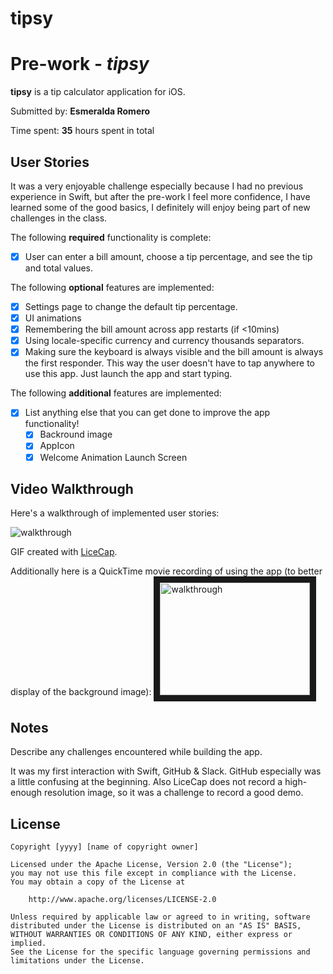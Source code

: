# tipsy
# Pre-work - *tipsy*

**tipsy** is a tip calculator application for iOS.

Submitted by: **Esmeralda Romero**

Time spent: **35** hours spent in total

## User Stories
It was a very enjoyable challenge especially because I had no previous experience in Swift,
but after the pre-work I feel more confidence, I have learned some of the good basics, 
I definitely will enjoy being part of new challenges in the class.



The following **required** functionality is complete:
* [x] User can enter a bill amount, choose a tip percentage, and see the tip and total values.

The following **optional** features are implemented:
* [x] Settings page to change the default tip percentage.
* [x] UI animations
* [x] Remembering the bill amount across app restarts (if <10mins)
* [x] Using locale-specific currency and currency thousands separators.
* [x] Making sure the keyboard is always visible and the bill amount is always the first responder. This way the user doesn't have to tap anywhere to use this app. Just launch the app and start typing.

The following **additional** features are implemented:

- [x] List anything else that you can get done to improve the app functionality!
  - [x] Backround image
  - [x] AppIcon
  - [x] Welcome Animation Launch Screen

## Video Walkthrough 

Here's a walkthrough of implemented user stories:

![walkthrough](demo.gif)

GIF created with [LiceCap](https://youtu.be/wf--CBzIES0/).

Additionally here is a QuickTime movie recording of using the app (to better display of the background image):
<a href="http://www.youtube.com/watch?feature=player_embedded&v=wf--CBzIES0
" target="_blank"><img src="http://img.youtube.com/vi/wf--CBzIES0/0.jpg" 
alt="walkthrough" width="240" height="180" border="10" /></a>


## Notes

Describe any challenges encountered while building the app.

It was my first interaction with Swift, GitHub & Slack.  GitHub especially was a little confusing at the beginning.  Also LiceCap does not record a high-enough resolution image, so it was a challenge to record a good demo.


## License

    Copyright [yyyy] [name of copyright owner]

    Licensed under the Apache License, Version 2.0 (the "License");
    you may not use this file except in compliance with the License.
    You may obtain a copy of the License at

        http://www.apache.org/licenses/LICENSE-2.0

    Unless required by applicable law or agreed to in writing, software
    distributed under the License is distributed on an "AS IS" BASIS,
    WITHOUT WARRANTIES OR CONDITIONS OF ANY KIND, either express or implied.
    See the License for the specific language governing permissions and
    limitations under the License.
